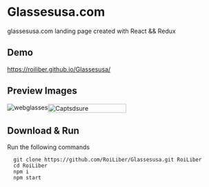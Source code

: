# Glassesusa.com

glassesusa.com landing page created with React && Redux

## Demo

https://roiliber.github.io/Glassesusa/

## Preview Images

<div style="display: flex; justify-content: space-around flex-wrap: wrap">
  <img src="https://i.ibb.co/ngPd0XS/webglasses.jpg" alt="webglasses" border="0">
  <img src="https://i.ibb.co/vvJVx7P/Captsdsure.png" alt="Captsdsure" border="0" width="60%">
</div>

## Download & Run
Run the following commands
```
  git clone https://github.com/RoiLiber/Glassesusa.git RoiLiber
  cd RoiLiber
  npm i
  npm start
```
